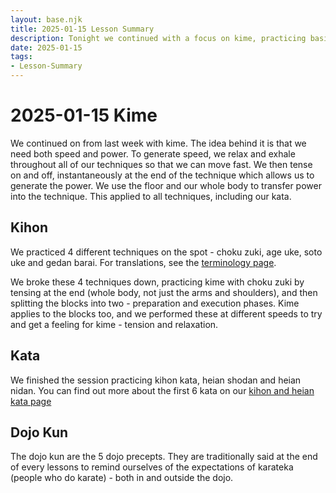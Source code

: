 ```yaml
---
layout: base.njk
title: 2025-01-15 Lesson Summary
description: Tonight we continued with a focus on kime, practicing basic blocks and punches, followed by the first 3 kata.
date: 2025-01-15
tags:
- Lesson-Summary
---
```

# 2025-01-15 Kime

We continued on from last week with kime. The idea behind it is that we need both speed and power. To generate speed, we relax and exhale throughout all of our techniques so that we can move fast. We then tense on and off, instantaneously at the end of the technique which allows us to generate the power. We use the floor and our whole body to transfer power into the technique. This applied to all techniques, including our kata.

## Kihon

We practiced 4 different techniques on the spot - choku zuki, age uke, soto uke and gedan barai. For translations, see the [terminology page](/terminology/).

We broke these 4 techniques down, practicing kime with choku zuki by tensing at the end (whole body, not just the arms and shoulders), and then splitting the blocks into two - preparation and execution phases. Kime applies to the blocks too, and we performed these at different speeds to try and get a feeling for kime - tension and relaxation.

## Kata
We finished the session practicing kihon kata, heian shodan and heian nidan. You can find out more about the first 6 kata on our [kihon and heian kata page](/kata/heian/)

## Dojo Kun
The dojo kun are the 5 dojo precepts. They are traditionally said at the end of every lessons to remind ourselves of the expectations of karateka (people who do karate) - both in and outside the dojo.

